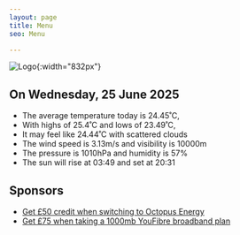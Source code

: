 ```yaml
---
layout: page
title: Menu
seo: Menu

---
```


![Logo](/images/logo.jpg){:width="832px"}

<!-- weather_marker starts -->
## On Wednesday, 25 June 2025

- The average temperature today is 24.45˚C,
- With highs of 25.4˚C and lows of 23.49˚C,
- It may feel like 24.44˚C with scattered clouds
- The wind speed is 3.13m/s and visibility is 10000m
- The pressure is 1010hPa and humidity is 57%
- The sun will rise at 03:49 and set at 20:31

<!-- weather_marker ends -->

## Sponsors

- [Get £50 credit when switching to Octopus Energy](https://bit.ly/3oD1nnS)
- [Get £75 when taking a 1000mb YouFibre broadband plan](https://aklam.io/91zWhU?)
